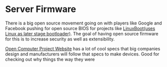 # Server Firmware

There is a big open source movement going on with players like Google and Facebook pushing for open source BIOS for projects like [LinuxBoot(uses Linux as later stage bootloader)](1). The goal of having open source firmware for this is to increase security as well as extensibility.

[Open Computer Project Website](2) has a lot of cool specs that big companies design and manufacturers will follow that specs to make devices. Good for checking out why things the way they were

[1]: https://www.linuxboot.org/
[2]: https://www.opencompute.org/
